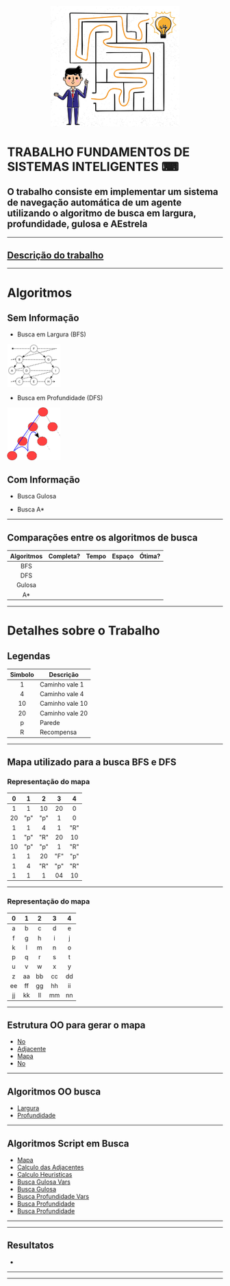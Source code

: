 <p align = "center">
<img src="logo/logo.jpg" width=300>
</p>

# TRABALHO FUNDAMENTOS DE SISTEMAS INTELIGENTES ⌨
##  O trabalho consiste em implementar um sistema de navegação automática de um agente utilizando o algoritmo de busca em **largura, profundidade, gulosa e AEstrela**
***********

## [Descrição do trabalho](docs/TrabalhoBusca.pdf)
***********

# Algoritmos
## Sem Informação
* Busca em Largura (BFS)
<p align = "left">
  <img src="logo/bfs.png" width=125>
</p>

* Busca em Profundidade (DFS)
<p align = "left">
  <img src="logo/dfs.png" width=125>
</p>

## Com Informação
* Busca Gulosa 

* Busca A*


***********
## Comparações entre os algoritmos de busca 

Algoritmos  | Completa? | Tempo       | Espaço    | Ótima? |
:----------:|:---------:|:-----------:|:---------:|:------:|
BFS         | 
DFS         | 
Gulosa      | 
A*          | 
***********

# Detalhes sobre o Trabalho

## Legendas

Simbolo   | Descrição
:-------: | ------------------
1         | Caminho vale 1
4         | Caminho vale 4
10        | Caminho vale 10
20        | Caminho vale 20
p         | Parede
R         | Recompensa

***********

## Mapa utilizado para a busca BFS e DFS
### Representação do mapa 
  0 | 1 | 2 | 3 | 4 |
:--:|:-:|:-:|:-:|:-:|
 1  | 1 | 10| 20| 0 |
20  |"p"|"p"| 1 | 0 |
1   | 1 | 4 | 1 |"R"|
1   |"p"|"R"|20 |10 |
10  |"p"|"p"| 1 |"R"|
1  | 1  |20 |"F"|"p"|
1  | 4  |"R"|"p"|"R"|
1  | 1  | 1 |04 |10 |

***********
### Representação do mapa 
  0 | 1 | 2 | 3 | 4 |
:--:|:-:|:-:|:-:|:-:|
 a  | b | c | d | e |
f   |g  |h  | i | j |
k   |l  |m  | n |o  |
p   |q  |r  |s  |t  |
u   |v  |w  |x  |y  |
z   | aa|bb |cc |dd |
ee  | ff|gg |hh |ii |
jj  | kk|ll |mm |nn |
***********
## Estrutura OO para gerar o mapa 
* [No](docs/No.png)
* [Adjacente](docs/Adjacentes.png)
* [Mapa](docs/Mapa.png)
* [No](docs/No.png)
***********
## Algoritmos OO busca  
* [Largura](docs/Largura.png)
* [Profundidade](docs/Profundidade.png)
***********
## Algoritmos Script em Busca 
* [Mapa](images/mapaScript.png)
* [Calculo das Adjacentes](images/calculoAdjacenciasPesos.png)
* [Calculo Heuristicas](images/calHeuristicas.png)
* [Busca Gulosa Vars](images/buscaGulosaVar.png)
* [Busca Gulosa](images/buscaGulosa.png)
* [Busca Profundidade Vars](images/buscaProfundidade.png)
* [Busca Profundidade](images/buscaProfundidadeVar.png)
* [Busca Profundidade](images/buscaProfundidadeVar.png)
***********
***********
## Resultatos
* [](images/.png)

***********
***********


